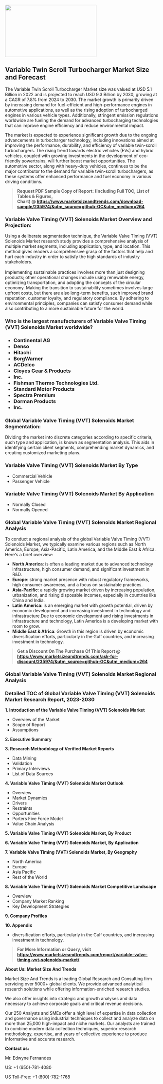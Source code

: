 <p><img class="alignnone size-medium wp-image-20088" src="https://ffe5etoiles.com/wp-content/uploads/2024/12/MST1-300x171.png" alt="" width="300" height="171" /></p><h2>Variable Twin Scroll Turbocharger Market Size and Forecast</h2><p>The Variable Twin Scroll Turbocharger Market size was valued at USD 5.1 Billion in 2022 and is projected to reach USD 9.3 Billion by 2030, growing at a CAGR of 7.8% from 2024 to 2030. The market growth is primarily driven by increasing demand for fuel-efficient and high-performance engines in automotive applications, as well as the rising adoption of turbocharged engines in various vehicle types. Additionally, stringent emission regulations worldwide are fueling the demand for advanced turbocharging technologies that can improve engine efficiency and reduce environmental impact.</p><p>The market is expected to experience significant growth due to the ongoing advancements in turbocharger technology, including innovations aimed at improving the performance, durability, and efficiency of variable twin-scroll turbochargers. The rising trend towards electric vehicles (EVs) and hybrid vehicles, coupled with growing investments in the development of eco-friendly powertrains, will further boost market opportunities. The automotive sector, along with heavy-duty vehicles, continues to be the major contributor to the demand for variable twin-scroll turbochargers, as these systems offer enhanced performance and fuel economy in various driving conditions.</p></p><blockquote id="" class=""><strong>Request PDF Sample Copy of Report: (Including Full TOC, List of Tables &amp; Figures, Chart)&nbsp;@&nbsp;<strong><a href="https://www.marketsizeandtrends.com/download-sample/235974/&utm_source=github-GC&utm_medium=264" target="_blank">https://www.marketsizeandtrends.com/download-sample/235974/&utm_source=github-GC&utm_medium=264</a></strong></strong></blockquote><h3 id="" class="">Variable Valve Timing (VVT) Solenoids Market&nbsp;Overview and Projection:</h3><p id="" class="">Using a deliberate segmentation technique, the Variable Valve Timing (VVT) Solenoids Market research study provides a comprehensive analysis of multiple market segments, including application, type, and location. This method gives readers a comprehensive grasp of the factors that help and hurt each industry in order to satisfy the high standards of industry stakeholders. <br /> <br />Implementing sustainable practices involves more than just designing products; other operational changes include using renewable energy, optimizing transportation, and adopting the concepts of the circular economy. Making the transition to sustainability sometimes involves large upfront costs, but there are also long-term benefits, such improved brand reputation, customer loyalty, and regulatory compliance. By adhering to environmental principles, companies can satisfy consumer demand while also contributing to a more sustainable future for the world.</p><h3 id="" class="">Who is the largest manufacturers of&nbsp;Variable Valve Timing (VVT) Solenoids Market worldwide?</h3><h3 class=""><p><ul><li>Continental AG </li><li> Denso </li><li> Hitachi </li><li> BorgWarner </li><li> ACDelco </li><li> Cloyes Gear & Products </li><li> Inc. </li><li> Fishman Thermo Technologies Ltd. </li><li> Standard Motor Products </li><li> Spectra Premium </li><li> Dorman Products </li><li> Inc.</li></ul></p></h3><h3 id="" class="">Global&nbsp;Variable Valve Timing (VVT) Solenoids Market Segmentation:</h3><p id="" class="">Dividing the market into discrete categories according to specific criteria, such type and application, is known as segmentation analysis. This aids in identifying certain client segments, comprehending market dynamics, and creating customized marketing plans.</p><h3 id="" class="">Variable Valve Timing (VVT) Solenoids Market&nbsp;By Type</h3><p><p><ul><li>Commercial Vehicle</li><li> Passenger Vehicle</p></li></ul></p></p><h3 id="" class="">Variable Valve Timing (VVT) Solenoids Market&nbsp;By Application</h3><p class=""><p><ul><li>Normally Closed</li><li> Normally Opened</li></ul></p></p><h3 id="" class="">Global Variable Valve Timing (VVT) Solenoids Market Regional Analysis</h3><p id="" class="">To conduct a regional analysis of the global Variable Valve Timing (VVT) Solenoids Market, we typically examine various regions such as North America, Europe, Asia-Pacific, Latin America, and the Middle East &amp; Africa. Here's a brief overview:</p><ul><li><strong>North America</strong>: is often a leading market due to advanced technology infrastructure, high consumer demand, and significant investment in R&amp;D.</li><li><strong>Europe</strong>: strong market presence with robust regulatory frameworks, high consumer awareness, and a focus on sustainable practices.</li><li><strong>Asia-Pacific</strong>: a rapidly growing market driven by increasing population, urbanization, and rising disposable incomes, especially in countries like China and India.</li><li><strong>Latin America</strong>: is an emerging market with growth potential, driven by economic development and increasing investment in technology and infrastructure.Due to economic development and rising investments in infrastructure and technology, Latin America is a developing market with room to grow.</li><li><strong>Middle East &amp; Africa</strong>: Growth in this region is driven by economic diversification efforts, particularly in the Gulf countries, and increasing investment in technology.</li></ul><blockquote id="" class=""><strong>Get a Discount On The Purchase Of This Report @ <strong><a href="https://www.marketsizeandtrends.com/ask-for-discount/235974/&utm_source=github-GC&utm_medium=264" target="_blank">https://www.marketsizeandtrends.com/ask-for-discount/235974/&utm_source=github-GC&utm_medium=264</a></strong></strong></blockquote><h3 id="" class="">Global Variable Valve Timing (VVT) Solenoids Market Regional Analysis</h3><h3 id="" class="">Detailed TOC of Global Variable Valve Timing (VVT) Solenoids Market Research Report, 2023-2030</h3><p id="" class=""><strong>1. Introduction of the Variable Valve Timing (VVT) Solenoids Market</strong></p><ul><li>Overview of the Market</li><li>Scope of Report</li><li>Assumptions</li></ul><p id="" class=""><strong>2. Executive Summary</strong></p><p id="" class=""><strong>3. Research Methodology of Verified Market Reports</strong></p><ul><li>Data Mining</li><li>Validation</li><li>Primary Interviews</li><li>List of Data Sources</li></ul><p id="" class=""><strong>4. Variable Valve Timing (VVT) Solenoids Market Outlook</strong></p><ul><li>Overview</li><li>Market Dynamics</li><li>Drivers</li><li>Restraints</li><li>Opportunities</li><li>Porters Five Force Model</li><li>Value Chain Analysis</li></ul><p id="" class=""><strong>5. Variable Valve Timing (VVT) Solenoids Market, By Product</strong></p><p id="" class=""><strong>6. Variable Valve Timing (VVT) Solenoids Market, By Application</strong></p><p id="" class=""><strong>7. Variable Valve Timing (VVT) Solenoids Market, By Geography</strong></p><ul><li>North America</li><li>Europe</li><li>Asia Pacific</li><li>Rest of the World</li></ul><p id="" class=""><strong>8. Variable Valve Timing (VVT) Solenoids Market Competitive Landscape</strong></p><ul><li>Overview</li><li>Company Market Ranking</li><li>Key Development Strategies</li></ul><p id="" class=""><strong>9. Company Profiles</strong></p><p id="" class=""><strong>10. Appendix</strong></p><ul><li>diversification efforts, particularly in the Gulf countries, and increasing investment in technology.</li></ul><blockquote id="" class=""><strong>For More Information or Query, visit <strong><strong><a href="https://www.marketsizeandtrends.com/report/variable-valve-timing-vvt-solenoids-market/" target="_blank">https://www.marketsizeandtrends.com/report/variable-valve-timing-vvt-solenoids-market/</a></strong></strong></strong></blockquote><p id="" class=""><strong>About Us: Market Size And Trends</strong></p><p id="" class="">Market Size And Trends is a leading Global Research and Consulting firm servicing over 5000+ global clients. We provide advanced analytical research solutions while offering information-enriched research studies.</p><p id="" class="">We also offer insights into strategic and growth analyses and data necessary to achieve corporate goals and critical revenue decisions.</p><p id="" class="">Our 250 Analysts and SMEs offer a high level of expertise in data collection and governance using industrial techniques to collect and analyze data on more than 25,000 high-impact and niche markets. Our analysts are trained to combine modern data collection techniques, superior research methodology, expertise, and years of collective experience to produce informative and accurate research.</p><p id="" class=""><strong>Contact us:</strong></p><p id="" class="">Mr. Edwyne Fernandes</p><p id="" class="">US: +1 (650)-781-4080</p><p id="" class="">US Toll-Free: +1 (800)-782-1768</p>

